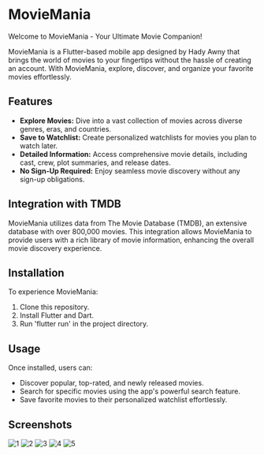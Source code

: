 # MovieMania

Welcome to MovieMania - Your Ultimate Movie Companion!

MovieMania is a Flutter-based mobile app designed by Hady Awny that brings the world of movies to your fingertips without the hassle of creating an account. With MovieMania, explore, discover, and organize your favorite movies effortlessly.

## Features

- **Explore Movies:** Dive into a vast collection of movies across diverse genres, eras, and countries.
- **Save to Watchlist:** Create personalized watchlists for movies you plan to watch later.
- **Detailed Information:** Access comprehensive movie details, including cast, crew, plot summaries, and release dates.
- **No Sign-Up Required:** Enjoy seamless movie discovery without any sign-up obligations.

## Integration with TMDB

MovieMania utilizes data from The Movie Database (TMDB), an extensive database with over 800,000 movies. This integration allows MovieMania to provide users with a rich library of movie information, enhancing the overall movie discovery experience.

## Installation

To experience MovieMania:
1. Clone this repository.
2. Install Flutter and Dart.
3. Run 'flutter run' in the project directory.

## Usage

Once installed, users can:
- Discover popular, top-rated, and newly released movies.
- Search for specific movies using the app's powerful search feature.
- Save favorite movies to their personalized watchlist effortlessly.

## Screenshots
![1](https://github.com/hadyawny/movies_app/assets/65902518/0d7f14e2-2e5b-4e4c-9ec9-eb3893170618)
![2](https://github.com/hadyawny/movies_app/assets/65902518/5b3a6e66-7692-43f5-a181-088047d0540b)
![3](https://github.com/hadyawny/movies_app/assets/65902518/29b4f439-91ac-48f9-87d3-45e2cd05df7f)
![4](https://github.com/hadyawny/movies_app/assets/65902518/056ed005-d967-43da-8543-df0838e0ee91)
![5](https://github.com/hadyawny/movies_app/assets/65902518/c92267f3-5884-4e28-8169-561ad4d3e28e)

